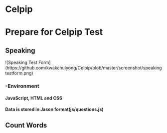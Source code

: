 # Celpip
<h1>Prepare for Celpip Test</h1>
<h2>Speaking</h2>
![Speaking Test Form](https://github.com/kwakchulyong/Celpip/blob/master/screenshot/speakingtestform.png)
<h3>-Environment</h3>
<h4>JavaScript, HTML and CSS</h4>
<h4>Data is stored in Jason format(js/questions.js)</h4>
<h2>Count Words</h2>
<pre><code>
<body>
	<script>

	function changeCount() {
		var val = document.getElementById("userTxt").value;
		var count = countWords(val);
		document.getElementById("count").innerText = count;
	}
	
	function countWords(s){
		s = s.replace(/(^\s*)|(\s*$)/gi,"");//exclude  start and end white-space
		s = s.replace(/[ ]{2,}/gi," ");//2 or more space to 1
		s = s.replace(/\n/g, ' '); //Enter Key -> replace Space
		return s.split(' ').filter(function(str){return str!="";}).length;
	}
	
	function download() {
		var resultText = document.getElementById("userTxt").value;
		var hiddenElement = document.createElement('a');

		//hiddenElement.href = 'data:attachment/text,' + encodeURI(resultText);
		hiddenElement.href = 'data:attachment/text,' + encodeURIComponent(resultText);
		hiddenElement.target = '_blank';
		hiddenElement.download = 'testEssay.txt';
		hiddenElement.click();
		
		alert('Complete Download');
	}
	
	</script>
  
  
  <textarea style="width:100%; height:auto;" 
  onfocus="this.select()" 
  id="userTxt" rows="20" cols="60"  
  onkeyup="changeCount();">
  </textarea>
  <br/>
  <span id="count">0</span> <button onclick="download();">download</button>
</body>
</code></pre>

